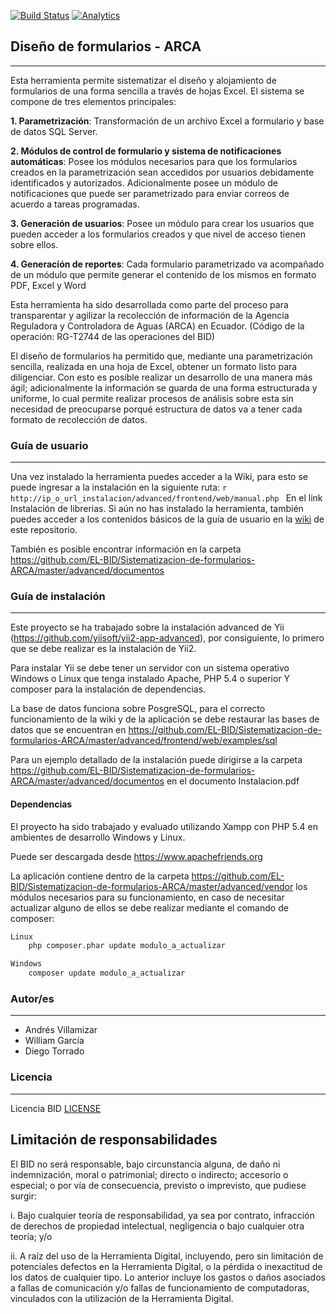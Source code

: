 [![Build Status](https://travis-ci.com/EL-BID/Sistematizacion-de-formularios-ARCA.svg?branch=master)](https://travis-ci.com/EL-BID/Sistematizacion-de-formularios-ARCA)
[![Analytics](https://gabeacon.irvinlim.com/UA-168064518-1/ARCA/readme&useReferer)](https://github.com/EL-BID/Sistematizacion-de-formularios-ARCA)

## Diseño de formularios - ARCA
---
Esta herramienta permite sistematizar el diseño y alojamiento de formularios de una forma sencilla a través de hojas Excel. El sistema se compone de tres elementos principales:

**1. Parametrización**: Transformación de un archivo Excel a formulario y base de datos SQL Server.

**2. Módulos de control de formulario y sistema de notificaciones automáticas**: Posee los módulos necesarios para que los formularios creados en la parametrización sean accedidos por usuarios debidamente identificados y autorizados. Adicionalmente posee un módulo de notificaciones que puede ser parametrizado para enviar correos de acuerdo a tareas programadas.

**3. Generación de usuarios**: Posee un módulo para crear los usuarios que pueden acceder a los formularios creados y que nivel de acceso tienen sobre ellos.

**4. Generación de reportes**: Cada formulario parametrizado va acompañado de un módulo que permite generar el contenido de los mismos en formato PDF, Excel y Word

Esta herramienta ha sido desarrollada como parte del proceso para transparentar y agilizar la recolección de información de la Agencia Reguladora y Controladora de Aguas (ARCA) en Ecuador. (Código de la operación: RG-T2744 de las operaciones del BID)

El diseño de formularios ha permitido que, mediante una parametrización sencilla, realizada en una hoja de Excel, obtener un formato listo para diligenciar. Con esto es posible realizar un desarrollo de una manera más ágil; adicionalmente la información se guarda de una forma estructurada y uniforme, lo cual permite realizar procesos de análisis sobre esta sin necesidad de preocuparse porqué estructura de datos va a tener cada formato de recolección de datos.

### Guía de usuario
---
Una vez instalado la herramienta puedes acceder a la Wiki, para esto se puede ingresar a la instalación en la siguiente ruta:
				```r
				http://ip_o_url_instalacion/advanced/frontend/web/manual.php
				```
En el link Instalación de librerias.
Si aún no has instalado la herramienta, también puedes acceder a los contenidos básicos de la guía de usuario en la [wiki](https://github.com/EL-BID/Sistematizacion-de-formularios-ARCA/wiki) de este repositorio.

También es posible encontrar información en la carpeta https://github.com/EL-BID/Sistematizacion-de-formularios-ARCA/master/advanced/documentos 	

### Guía de instalación
---
Este proyecto se ha trabajado sobre la instalación advanced de Yii (https://github.com/yiisoft/yii2-app-advanced), por consiguiente, lo primero que se debe realizar es la instalación de Yii2.

Para instalar Yii se debe tener un servidor con un sistema operativo Windows o Linux que tenga instalado Apache, PHP 5.4 o superior Y composer para la instalación de dependencias.	

La base de datos funciona sobre PosgreSQL, para el correcto funcionamiento de la wiki y de la aplicación se debe restaurar las bases de datos que se encuentran en https://github.com/EL-BID/Sistematizacion-de-formularios-ARCA/master/advanced/frontend/web/examples/sql

Para un ejemplo detallado de la instalación puede dirigirse a la carpeta https://github.com/EL-BID/Sistematizacion-de-formularios-ARCA/master/advanced/documentos en el documento Instalacion.pdf 	

#### Dependencias
El proyecto ha sido trabajado y evaluado utilizando Xampp con PHP 5.4 en ambientes de desarrollo Windows y Linux.

Puede ser descargada desde https://www.apachefriends.org

La aplicación contiene dentro de la carpeta https://github.com/EL-BID/Sistematizacion-de-formularios-ARCA/master/advanced/vendor los módulos necesarios para su funcionamiento, en caso de necesitar actualizar alguno de ellos se debe realizar mediante el comando de composer:

```r
Linux
	php composer.phar update modulo_a_actualizar

Windows
	composer update modulo_a_actualizar
```

### Autor/es 
---
- Andrés Villamizar
- William García
- Diego Torrado

### Licencia 
---
Licencia BID [LICENSE](https://github.com/EL-BID/Sistematizacion-de-formularios-ARCA/master/Licencia.md)

## Limitación de responsabilidades

El BID no será responsable, bajo circunstancia alguna, de daño ni indemnización, moral o patrimonial; directo o indirecto; accesorio o especial; o por vía de consecuencia, previsto o imprevisto, que pudiese surgir:

i. Bajo cualquier teoría de responsabilidad, ya sea por contrato, infracción de derechos de propiedad intelectual, negligencia o bajo cualquier otra teoría; y/o

ii. A raíz del uso de la Herramienta Digital, incluyendo, pero sin limitación de potenciales defectos en la Herramienta Digital, o la pérdida o inexactitud de los datos de cualquier tipo. Lo anterior incluye los gastos o daños asociados a fallas de comunicación y/o fallas de funcionamiento de computadoras, vinculados con la utilización de la Herramienta Digital.
